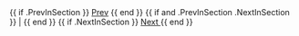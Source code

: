 <div class="footer">
  {{ if .PrevInSection }}
  <a href=" {{ .PrevInSection.Permalink }} ">Prev</a>
  {{ end }}
  {{ if and .PrevInSection .NextInSection }} | {{ end }}
  {{ if .NextInSection }}
  <a href=" {{ .NextInSection.Permalink }} "> Next </a>
  {{ end }}

</div>
